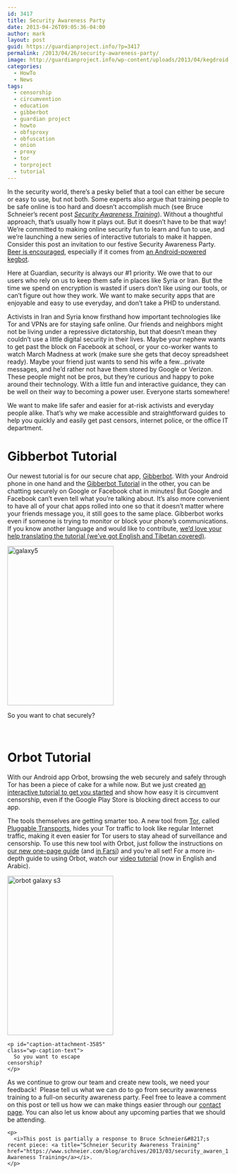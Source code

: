 ```yaml
---
id: 3417
title: Security Awareness Party
date: 2013-04-26T09:05:36-04:00
author: mark
layout: post
guid: https://guardianproject.info/?p=3417
permalink: /2013/04/26/security-awareness-party/
image: http://guardianproject.info/wp-content/uploads/2013/04/kegdroid.jpg
categories:
  - HowTo
  - News
tags:
  - censorship
  - circumvention
  - education
  - gibberbot
  - guardian project
  - howto
  - obfsproxy
  - obfuscation
  - onion
  - proxy
  - tor
  - torproject
  - tutorial
---
```

In the security world, there’s a pesky belief that a tool can either be secure or easy to use, but not both. Some experts also argue that training people to be safe online is too hard and doesn&#8217;t accomplish much (see Bruce Schneier&#8217;s recent post <a href="http://www.schneier.com/blog/archives/2013/03/security_awaren_1.html" target="_blank"><em>Security Awareness Training</em></a>). Without a thoughtful approach, that&#8217;s usually how it plays out. But it doesn&#8217;t have to be that way! We&#8217;re committed to making online security fun to learn and fun to use, and we&#8217;re launching a new series of interactive tutorials to make it happen. Consider this post an invitation to our festive Security Awareness Party. <a href="https://guardianproject.info/home/how-you-can-work-with-us/" target="_blank">Beer is encouraged</a>, especially if it comes from <a title="Android-powered beer kegerator" href="https://kegbot.org/" target="_blank">an Android-powered kegbot</a>.

Here at Guardian, security is always our #1 priority. We owe that to our users who rely on us to keep them safe in places like Syria or Iran. But the time we spend on encryption is wasted if users don’t like using our tools, or can’t figure out how they work. We want to make security apps that are enjoyable and easy to use everyday, and don’t take a PHD to understand.

Activists in Iran and Syria know firsthand how important technologies like Tor and VPNs are for staying safe online. Our friends and neighbors might not be living under a repressive dictatorship, but that doesn’t mean they couldn’t use a little digital security in their lives. Maybe your nephew wants to get past the block on Facebook at school, or your co-worker wants to watch March Madness at work (make sure she gets that decoy spreadsheet ready). Maybe your friend just wants to send his wife a few…private messages, and he’d rather not have them stored by Google or Verizon. These people might not be pros, but they&#8217;re curious and happy to poke around their technology. With a little fun and interactive guidance, they can be well on their way to becoming a power user. Everyone starts somewhere!

We want to make life safer and easier for at-risk activists and everyday people alike. That’s why we make accessible and straightforward guides to help you quickly and easily get past censors, internet police, or the office IT department.

# **Gibberbot Tutorial**

Our newest tutorial is for our secure chat app, <a href="https://play.google.com/store/apps/details?id=info.guardianproject.otr.app.im&feature=search_result" target="_blank">Gibberbot</a>. With your Android phone in one hand and the <a href="https://guardianproject.info/howto/chatsecurely/" target="_blank">Gibberbot Tutorial</a> in the other, you can be chatting securely on Google or Facebook chat in minutes! But Google and Facebook can&#8217;t even tell what you&#8217;re talking about. It&#8217;s also more convenient to have all of your chat apps rolled into one so that it doesn&#8217;t matter where your friends message you, it still goes to the same place. Gibberbot works even if someone is trying to monitor or block your phone’s communications. If you know another language and would like to contribute, <a title="Gibberbot Tutorial Transifex Translations" href="https://www.transifex.com/projects/p/gibberbot-tutorial/" target="_blank">we&#8217;d love your help translating the tutorial (we&#8217;ve got English and Tibetan covered)</a>.

<div id="attachment_3291" style="width: 251px" class="wp-caption aligncenter">
  <a href="https://guardianproject.info/howto/chatsecurely/" target="_blank"><img aria-describedby="caption-attachment-3291" class=" wp-image-3291" alt="galaxy5" src="https://guardianproject.info/wp-content/uploads/2013/02/galaxy5.png" width="241" height="361" /></a>
  
  <p id="caption-attachment-3291" class="wp-caption-text">
    So you want to chat securely?
  </p>
</div>

<p style="text-align: center;">
  <p>
    &nbsp;
  </p>
  
  <h1>
    <strong>Orbot Tutorial</strong>
  </h1>
  
  <p>
    With our Android app Orbot, browsing the web securely and safely through Tor has been a piece of cake for a while now. But we just created <a title="How to Orbot Tutorial" href="https://guardianproject.info/howto/browsefreely" target="_blank">an interactive tutorial to get you started</a> and show how easy it is circumvent censorship, even if the Google Play Store is blocking direct access to our app.
  </p>
  
  <p>
    The tools themselves are getting smarter too. A new tool from <a title="Tor Project" href="https://www.torproject.org/" target="_blank">Tor</a>, called <a title="Tor Project Obfsproxy" href="http://www.torproject.org/projects/obfsproxy.html.en" target="_blank">Pluggable Transports</a>, hides your Tor traffic to look like regular Internet traffic, making it even easier for Tor users to stay ahead of surveillance and censorship. To use this new tool with Orbot, just follow the instructions on <a href="https://guardianproject.info/wp-content/uploads/2013/04/How-to-browse-freely-on-your-phone-if-your-internet-is-blocked.pdf" target="_blank">our new one-page guide</a> (and <a title="How to browse freely on your phone if your internet is blocked - Farsi" href="https://guardianproject.info/wp-content/uploads/2013/04/How-to-browse-freely-on-your-phone-if-your-internet-is-blocked-Farsi.pdf" target="_blank">in Farsi</a>) and you’re all set! For a more in-depth guide to using Orbot, watch our <a href="https://www.youtube.com/watch?v=Dcf5sh99ze0">video tutorial</a> (now in English and Arabic).
  </p>
  
  <div id="attachment_3585" style="width: 250px" class="wp-caption aligncenter">
    <a href="https://guardianproject.info/howto/browsefreely" target="_blank"><img aria-describedby="caption-attachment-3585" class=" wp-image-3585" alt="orbot galaxy s3" src="https://guardianproject.info/wp-content/uploads/2013/04/galaxy15.png" width="240" height="361" srcset="https://guardianproject.info/wp-content/uploads/2013/04/galaxy15.png 400w, https://guardianproject.info/wp-content/uploads/2013/04/galaxy15-199x300.png 199w" sizes="(max-width: 240px) 100vw, 240px" /></a>
    
    <p id="caption-attachment-3585" class="wp-caption-text">
      So you want to escape censorship?
    </p>
  </div>
  
  <p style="text-align: center;">
    <p>
      As we continue to grow our team and create new tools, we need your feedback!  Please tell us what we can do to go from security awareness training to a full-on security awareness party. Feel free to leave a comment on this post or tell us how we can make things easier through our <a href="https://guardianproject.info/contact/">contact page</a>. You can also let us know about any upcoming parties that we should be attending.
    </p>
    
    <p>
      <i>This post is partially a response to Bruce Schneier&#8217;s recent piece: <a title="Schneier Security Awareness Training" href="https://www.schneier.com/blog/archives/2013/03/security_awaren_1.html">Security Awareness Training</a></i>.
    </p>